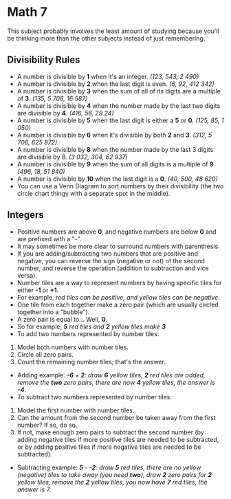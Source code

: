 # Math 7

This subject probably involves the least amount of studying because you'll be thinking more than the other subjects instead of just remembering.

## Divisibility Rules

* A number is divisible by **1** when it's an integer. *(123, 543, 2 490)*
* A number is divisible by **2** when the last digit is even. *(6, 92, 412 342)*
* A number is divisible by **3** when the sum of all of its digits are a multiple of **3**. *(135, 5 706, 16 587)*
* A number is divisible by **4** when the number made by the last two digits are divisible by **4**. *(416, 56, 29 24)*
* A number is divisible by **5** when the last digit is either a **5** or **0**. *(125, 85, 1 050)*
* A number is divisible by **6** when it's divisible by both **2** and **3**. *(312, 5 706, 625 872)*
* A number is divisible by **8** when the number made by the last 3 digits are divisible by 8. *(3 032, 304, 62 937)*
* A number is divisible by **9** when the sum of all digits is a multiple of **9**. *(496, 18, 51 840)*
* A number is divisible by **10** when the last digit is a **0**. *(40, 500, 48 620)*
* You can use a Venn Diagram to sort numbers by their divisibility (the two circle chart thingy with a separate spot in the middle).

## Integers

* Positive numbers are above **0**, and negative numbers are below **0** and are prefixed with a "-".
* It may sometimes be more clear to surround numbers with parenthesis.
* If you are adding/subtracting two numbers that are positive and negative, you can reverse the sign (negative or not) of the second number, and reverse the operation (addition to subtraction and vice versa).
* Number tiles are a way to represent numbers by having specific tiles for either **-1** or **+1**.
* For example, *red tiles can be positive, and yellow tiles can be negative*.
* One tile from each together make a zero pair (which are usually circled together into a "bubble").
* A zero pair is equal to... Well, **0**.
* So for example, ***5** red tiles and **2** yellow tiles make **3***
* To add two numbers represented by number tiles:
1. Model both numbers with number tiles.
2. Circle all zero pairs.
3. Count the remaining number tiles; that's the answer.
* Adding example: ***-6** + **2**: draw **6** yellow tiles, **2** red tiles are added, remove the **two** zero pairs, there are now **4** yellow tiles, the answer is **-4***.
* To subtract two numbers represented by number tiles:
1. Model the first number with number tiles.
2. Can the amount from the second number be taken away from the first number? If so, do so.
3. If not, make enough zero pairs to subtract the second number (by adding negative tiles if more positive tiles are needed to be subtracted, or by adding positive tiles if more negative tiles are needed to be subtracted).
* Subtracting example: ***5** - **-2**: draw **5** red tiles, there are no yellow (negative) tiles to take away (you need **two**), draw **2** zero pairs for **2** yellow tiles, remove the **2** yellow tiles, you now have **7** red tiles, the answer is 7*.
